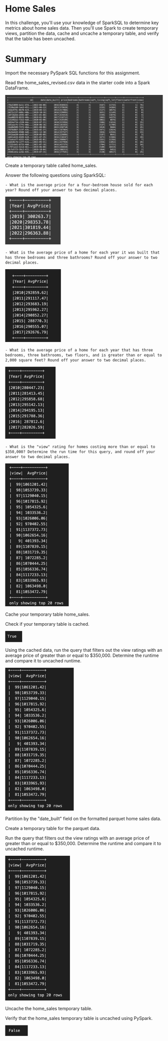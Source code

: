 # Home Sales

In this challenge, you'll use your knowledge of SparkSQL to determine key metrics about home sales data. Then you'll use Spark to create temporary views, partition the data, cache and uncache a temporary table, and verify that the table has been uncached.

# Summary

Import the necessary PySpark SQL functions for this assignment.

Read the home_sales_revised.csv data in the starter code into a Spark DataFrame.

![Alt text](<Screen Shot 2024-01-04 at 11.55.12 PM.png>)

Create a temporary table called home_sales.

Answer the following questions using SparkSQL:

    - What is the average price for a four-bedroom house sold for each year? Round off your answer to two decimal places.

![Alt text](<Screen Shot 2024-01-04 at 11.55.40 PM.png>)

    - What is the average price of a home for each year it was built that has three bedrooms and three bathrooms? Round off your answer to two decimal places.

![Alt text](<Screen Shot 2024-01-04 at 11.56.41 PM.png>)

    - What is the average price of a home for each year that has three bedrooms, three bathrooms, two floors, and is greater than or equal to 2,000 square feet? Round off your answer to two decimal places.

![Alt text](<Screen Shot 2024-01-04 at 11.57.06 PM.png>)

    - What is the "view" rating for homes costing more than or equal to $350,000? Determine the run time for this query, and round off your answer to two decimal places.

![Alt text](<Screen Shot 2024-01-04 at 11.59.05 PM.png>)

Cache your temporary table home_sales.

Check if your temporary table is cached.

![Alt text](<Screen Shot 2024-01-05 at 12.00.27 AM.png>)

Using the cached data, run the query that filters out the view ratings with an average price of greater than or equal to $350,000. Determine the runtime and compare it to uncached runtime.

![Alt text](<Screen Shot 2024-01-05 at 12.00.58 AM.png>)

Partition by the "date_built" field on the formatted parquet home sales data.

Create a temporary table for the parquet data.

Run the query that filters out the view ratings with an average price of greater than or equal to $350,000. Determine the runtime and compare it to uncached runtime.

![Alt text](<Screen Shot 2024-01-05 at 12.01.24 AM.png>)

Uncache the home_sales temporary table.

Verify that the home_sales temporary table is uncached using PySpark.

![Alt text](<Screen Shot 2024-01-05 at 12.02.06 AM.png>)